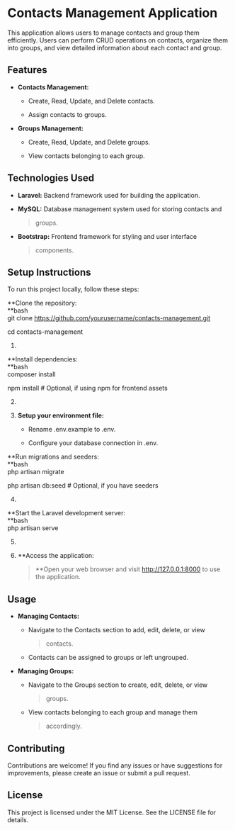 # **Contacts Management Application**

This application allows users to manage contacts and group them
efficiently. Users can perform CRUD operations on contacts, organize
them into groups, and view detailed information about each contact and
group.

## **Features**

-   **Contacts Management:**

    -   Create, Read, Update, and Delete contacts.

    -   Assign contacts to groups.

-   **Groups Management:**

    -   Create, Read, Update, and Delete groups.

    -   View contacts belonging to each group.

## **Technologies Used**

-   **Laravel:** Backend framework used for building the application.

-   **MySQL:** Database management system used for storing contacts and
    > groups.

-   **Bootstrap:** Frontend framework for styling and user interface
    > components.

## **Setup Instructions**

To run this project locally, follow these steps:

**Clone the repository:  
**bash  
git clone https://github.com/yourusername/contacts-management.git

cd contacts-management

1.  

**Install dependencies:  
**bash  
composer install

npm install # Optional, if using npm for frontend assets

2.  

3.  **Setup your environment file:**

    -   Rename .env.example to .env.

    -   Configure your database connection in .env.

**Run migrations and seeders:  
**bash  
php artisan migrate

php artisan db:seed # Optional, if you have seeders

4.  

**Start the Laravel development server:  
**bash  
php artisan serve

5.  

6.  **Access the application:  
    > **Open your web browser and visit http://127.0.0.1:8000 to use the
    > application.

## **Usage**

-   **Managing Contacts:**

    -   Navigate to the Contacts section to add, edit, delete, or view
        > contacts.

    -   Contacts can be assigned to groups or left ungrouped.

-   **Managing Groups:**

    -   Navigate to the Groups section to create, edit, delete, or view
        > groups.

    -   View contacts belonging to each group and manage them
        > accordingly.

## **Contributing**

Contributions are welcome! If you find any issues or have suggestions
for improvements, please create an issue or submit a pull request.

## **License**

This project is licensed under the MIT License. See the LICENSE file for
details.